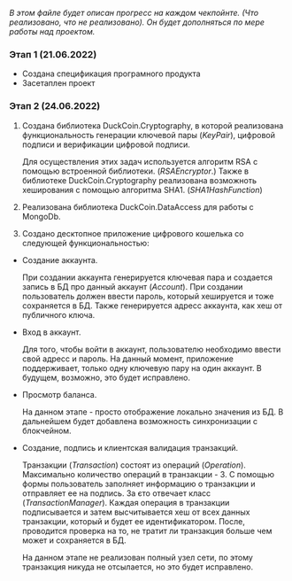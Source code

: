 ﻿_В этом файле будет описан прогресс на каждом чекпойнте. (Что реализовано, что не реализовано). 
Он будет дополняться по мере работы над проектом._

### Этап 1 (21.06.2022)

- Создана спецификация програмного продукта
- Засетаплен проект

### Этап 2 (24.06.2022)

1. Создана библиотека DuckCoin.Cryptography, в которой реализована 
   функциональность генерации ключевой пары (_KeyPair_), цифровой подписи
   и верификации цифровой подписи. 
   
   Для осуществления этих задач используется
   алгоритм RSA с помощью встроенной библиотеки. (_RSAEncryptor_.)
   Также в библиотеке DuckCoin.Cryptography реализована возможноть 
   хеширования с помощью алгоритма SHA1. (_SHA1HashFunction_)
   

2. Реализована библиотека DuckCoin.DataAccess для работы с MongoDb.


3. Создано десктопное приложение цифрового кошелька со следующей функциональностью:
- Создание аккаунта. 
  
   При создании аккаунта генерируется ключевая пара и создается
     запись в БД про данный аккаунт (_Account_). При создании пользователь должен ввести пароль, 
     который хешируется и тоже сохраняется в БД. Также генерируется адресс аккаунта,
     как хеш от публичного ключа.
   

- Вход в аккаунт. 
  
   Для того, чтобы войти в аккаунт, пользователю необходимо ввести 
   свой адресс и пароль. На данный момент, приложение поддерживает, только одну
     ключевую пару на один аккаунт. В будущем, возможно, это будет исправлено.


- Просмотр баланса.
  
   На данном этапе - просто отображение локально значения из БД. 
  В дальнейшем будет добавлена возможность синхронизации с блокчейном.
  

- Создание, подпись и клиентская валидация транзакций.

   Транзакции (_Transaction_) состоят из операций (_Operation_). 
  Максимально количество операций в транзакции - 3. 
  С помощью формы пользователь заполняет информацию о транзакции и отправляет ее 
  на подпись. За єто отвечает класс (_TransactionManager_). Каждая операция в 
  транзакции подписывается и затем высчитывается хеш от всех данных 
  транзакции, который и будет ее идентификатором.
  После, проводится проверка на то, не тратит ли транзакция больше чем может и 
  сохраняется в БД.
  
   На данном этапе не реализован полный узел сети, по этому транзакция 
  никуда не отсылается, но это будет исправлено.
  